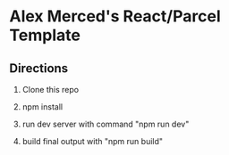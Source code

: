 # Alex Merced's React/Parcel Template

## Directions

1. Clone this repo

2. npm install

3. run dev server with command "npm run dev"

4. build final output with "npm run build"
